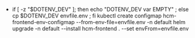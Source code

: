 - if [ -z "$DOTENV_DEV" ]; then echo "DOTENV_DEV var EMPTY" ; else cp $DOTENV_DEV envfile.env ; fi
kubectl create configmap hcm-frontend-env-configmap --from-env-file=envfile.env -n default
helm upgrade -n default --install hcm-frontend . --set envFrom=envfile.env
